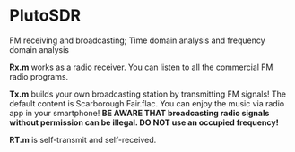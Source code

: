 # PlutoSDR
FM receiving and broadcasting; Time domain analysis and frequency domain analysis

**Rx.m** works as a radio receiver. You can listen to all the commercial FM radio programs.

**Tx.m** builds your own broadcasting station by transmitting FM signals! The default content is Scarborough Fair.flac. You can enjoy the music via radio app in your smartphone! **BE AWARE THAT broadcasting radio signals without permission can be illegal. DO NOT use an occupied frequency!**

**RT.m** is self-transmit and self-received.
